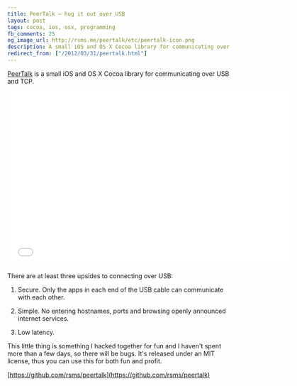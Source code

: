 ```yaml
---
title: PeerTalk — hug it out over USB
layout: post
tags: cocoa, ios, osx, programming
fb_comments: 25
og_image_url: http://rsms.me/peertalk/etc/peertalk-icon.png
description: A small iOS and OS X Cocoa library for communicating over USB and TCP
redirect_from: ["/2012/03/31/peertalk.html"]
---
```


[PeerTalk](http://rsms.me/peertalk/) is a small iOS and OS X Cocoa library for communicating over USB and TCP.

<iframe width="640" height="394" src="//www.youtube.com/embed/kQPWy8N0mBg?hd=1&amp;rel=0" frameborder="0" allowfullscreen></iframe>

There are at least three upsides to connecting over USB:

1. Secure. Only the apps in each end of the USB cable can communicate with each other.

2. Simple. No entering hostnames, ports and browsing openly announced internet services.

3. Low latency.

This little thing is something I hacked together for fun and I haven't spent more than a few days, so there will be bugs. It's released under an MIT license, thus you can use this for both fun and profit.

[https://github.com/rsms/peertalk](https://github.com/rsms/peertalk)
